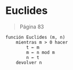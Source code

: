 # Euclides

> Página 83

```pseudo
función Euclides (m, n)
    mientras m > 0 hacer
        t ← m
        m ← n mod m
        n ← t
    devolver n
```
